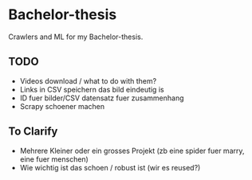# Bachelor-thesis
Crawlers and ML for my Bachelor-thesis.

## TODO
- Videos download / what to do with them?
- Links in CSV speichern das bild eindeutig is
- ID fuer bilder/CSV datensatz fuer zusammenhang
- Scrapy schoener machen

## To Clarify
- Mehrere Kleiner oder ein grosses Projekt (zb eine spider fuer marry, eine fuer menschen)
- Wie wichtig ist das schoen / robust ist (wir es reused?)
